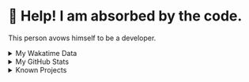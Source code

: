 # 🥺 Help! I am absorbed by the code. 

This person avows himself to be a developer.

<details>

<summary>My Wakatime Data</summary>

<!--START_SECTION:waka-->
![Lines of code](https://img.shields.io/badge/From%20Hello%20World%20I%27ve%20Written-8.8%20million%20lines%20of%20code-blue)

**🐱 My GitHub Data** 

> 📦 759.1 kB Used in GitHub's Storage 
 > 
> 🏆 103 Contributions in the Year 2024
 > 
> 🚫 Not Opted to Hire
 > 
> 📜 86 Public Repositories 
 > 
> 🔑 26 Private Repositories 
 > 
**I'm an Early 🐤** 

```text
🌞 Morning                1801 commits        ██████░░░░░░░░░░░░░░░░░░░   24.44 % 
🌆 Daytime                3047 commits        ██████████░░░░░░░░░░░░░░░   41.35 % 
🌃 Evening                2450 commits        ████████░░░░░░░░░░░░░░░░░   33.25 % 
🌙 Night                  70 commits          ░░░░░░░░░░░░░░░░░░░░░░░░░   00.95 % 
```
📅 **I'm Most Productive on Wednesday** 

```text
Monday                   848 commits         ███░░░░░░░░░░░░░░░░░░░░░░   11.51 % 
Tuesday                  1244 commits        ████░░░░░░░░░░░░░░░░░░░░░   16.88 % 
Wednesday                1308 commits        ████░░░░░░░░░░░░░░░░░░░░░   17.75 % 
Thursday                 1037 commits        ████░░░░░░░░░░░░░░░░░░░░░   14.07 % 
Friday                   1112 commits        ████░░░░░░░░░░░░░░░░░░░░░   15.09 % 
Saturday                 982 commits         ███░░░░░░░░░░░░░░░░░░░░░░   13.33 % 
Sunday                   837 commits         ███░░░░░░░░░░░░░░░░░░░░░░   11.36 % 
```


**I Mostly Code in Go** 

```text
Python                   22 repos            ██████░░░░░░░░░░░░░░░░░░░   22.22 % 
TeX                      6 repos             ██░░░░░░░░░░░░░░░░░░░░░░░   06.06 % 
Swift                    3 repos             █░░░░░░░░░░░░░░░░░░░░░░░░   03.03 % 
Shell                    2 repos             █░░░░░░░░░░░░░░░░░░░░░░░░   02.02 % 
Rust                     2 repos             █░░░░░░░░░░░░░░░░░░░░░░░░   02.02 % 
```




 Last Updated on 15/01/2024 01:20:37 UTC
<!--END_SECTION:waka-->

</details>

<details>
 
 <summary>My GitHub Stats</summary>

[![CDFMLR's github stats](https://github-readme-stats.vercel.app/api?username=cdfmlr&count_private=true&show_icons=true)](https://github.com/anuraghazra/github-readme-stats)
 
</details>

<details>

<summary>Known Projects</summary>

[![Star History Chart](https://api.star-history.com/svg?repos=cdfmlr/pyflowchart,cdfmlr/muvtuber,cdfmlr/crud,cdfmlr/murecom-verse-1,cdfmlr/murecom-intro&type=Date)](https://star-history.com/#cdfmlr/pyflowchart&cdfmlr/muvtuber&cdfmlr/crud&cdfmlr/murecom-verse-1&cdfmlr/murecom-intro&Date)

 </details>
